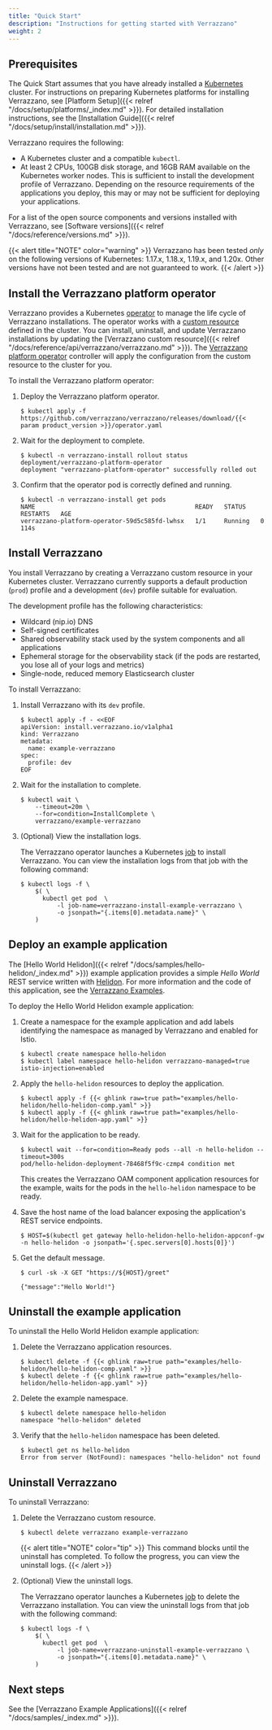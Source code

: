 ```yaml
---
title: "Quick Start"
description: "Instructions for getting started with Verrazzano"
weight: 2
---
```



## Prerequisites

The Quick Start assumes that you have already installed a
[Kubernetes](https://kubernetes.io/) cluster. For instructions on preparing Kubernetes
platforms for installing Verrazzano, see [Platform Setup]({{< relref "/docs/setup/platforms/_index.md" >}}). For
detailed installation instructions, see the [Installation Guide]({{< relref "/docs/setup/install/installation.md" >}}).

Verrazzano requires the following:
- A Kubernetes cluster and a compatible `kubectl`.
- At least 2 CPUs, 100GB disk storage, and 16GB RAM available on the Kubernetes worker nodes.  This is sufficient to install the development profile
  of Verrazzano.  Depending on the resource requirements of the applications you deploy, this may or may not be sufficient for deploying your
  applications.

For a list of the open source components and versions installed with Verrazzano, see [Software versions]({{< relref "/docs/reference/versions.md" >}}).

{{< alert title="NOTE" color="warning" >}}
Verrazzano has been tested _only_ on the following versions of Kubernetes: 1.17.x, 1.18.x, 1.19.x, and 1.20x.  Other versions have not been tested and are not guaranteed to work.
{{< /alert >}}


## Install the Verrazzano platform operator

Verrazzano provides a Kubernetes [operator](https://kubernetes.io/docs/concepts/extend-kubernetes/operator/)
to manage the life cycle of Verrazzano installations.  The operator works with a
[custom resource](https://kubernetes.io/docs/concepts/extend-kubernetes/api-extension/custom-resources/) defined in the cluster.
You can install, uninstall, and update Verrazzano installations by updating the
[Verrazzano custom resource]({{< relref "/docs/reference/api/verrazzano/verrazzano.md" >}}).
The [Verrazzano platform operator](https://github.com/verrazzano/verrazzano-platform-operator) controller will apply the configuration from the custom resource to the cluster for you.

To install the Verrazzano platform operator:

1. Deploy the Verrazzano platform operator.
    ```shell
    $ kubectl apply -f https://github.com/verrazzano/verrazzano/releases/download/{{< param product_version >}}/operator.yaml
    ```

1. Wait for the deployment to complete.

    ```shell
    $ kubectl -n verrazzano-install rollout status deployment/verrazzano-platform-operator
    deployment "verrazzano-platform-operator" successfully rolled out
    ```

1. Confirm that the operator pod is correctly defined and running.

    ```shell
    $ kubectl -n verrazzano-install get pods
    NAME                                            READY   STATUS    RESTARTS   AGE
    verrazzano-platform-operator-59d5c585fd-lwhsx   1/1     Running   0          114s
    ```

## Install Verrazzano


You install Verrazzano by creating a Verrazzano custom resource in
your Kubernetes cluster.  Verrazzano currently supports a default production (`prod`)
profile and a development (`dev`) profile suitable for evaluation.  

The development profile has the following characteristics:
* Wildcard (nip.io) DNS
* Self-signed certificates
* Shared observability stack used by the system components and all applications
* Ephemeral storage for the observability stack (if the pods are restarted, you lose all of your logs and metrics)
* Single-node, reduced memory Elasticsearch cluster

To install Verrazzano:

1. Install Verrazzano with its `dev` profile.

    ```shell
    $ kubectl apply -f - <<EOF
    apiVersion: install.verrazzano.io/v1alpha1
    kind: Verrazzano
    metadata:
      name: example-verrazzano
    spec:
      profile: dev
    EOF
    ```

1. Wait for the installation to complete.
    ```shell
    $ kubectl wait \
        --timeout=20m \
        --for=condition=InstallComplete \
        verrazzano/example-verrazzano
    ```

1. (Optional) View the installation logs.

    The Verrazzano operator launches a Kubernetes [job](https://kubernetes.io/docs/concepts/workloads/controllers/job/) to install Verrazzano.  You can view the installation logs from that job with the following command:

    ```shell
    $ kubectl logs -f \
        $( \
          kubectl get pod  \
              -l job-name=verrazzano-install-example-verrazzano \
              -o jsonpath="{.items[0].metadata.name}" \
        )
    ```

## Deploy an example application

The [Hello World Helidon]({{< relref "/docs/samples/hello-helidon/_index.md" >}})
example application provides a simple *Hello World* REST service written with [Helidon](https://helidon.io).
For more information and the code of this application, see the [Verrazzano Examples](https://github.com/verrazzano/examples).

To deploy the Hello World Helidon example application:



1. Create a namespace for the example application and add labels identifying the namespace as managed by Verrazzano and
enabled for Istio.

   ```shell
   $ kubectl create namespace hello-helidon
   $ kubectl label namespace hello-helidon verrazzano-managed=true istio-injection=enabled
   ```

1. Apply the `hello-helidon` resources to deploy the application.

   ```shell
   $ kubectl apply -f {{< ghlink raw=true path="examples/hello-helidon/hello-helidon-comp.yaml" >}}
   $ kubectl apply -f {{< ghlink raw=true path="examples/hello-helidon/hello-helidon-app.yaml" >}}
   ```

1. Wait for the application to be ready.

   ```shell
   $ kubectl wait --for=condition=Ready pods --all -n hello-helidon --timeout=300s
   pod/hello-helidon-deployment-78468f5f9c-czmp4 condition met
   ```
   This creates the Verrazzano OAM component application resources for the example, waits for the pods in the `hello-helidon`
   namespace to be ready.

1.  Save the host name of the load balancer exposing the application's REST service endpoints.
    ```shell script
    $ HOST=$(kubectl get gateway hello-helidon-hello-helidon-appconf-gw -n hello-helidon -o jsonpath='{.spec.servers[0].hosts[0]}')
    ```

1.  Get the default message.
    ```shell script
    $ curl -sk -X GET "https://${HOST}/greet"

    {"message":"Hello World!"}
    ```


## Uninstall the example application

To uninstall the Hello World Helidon example application:

1. Delete the Verrazzano application resources.

   ```shell
   $ kubectl delete -f {{< ghlink raw=true path="examples/hello-helidon/hello-helidon-comp.yaml" >}}
   $ kubectl delete -f {{< ghlink raw=true path="examples/hello-helidon/hello-helidon-app.yaml" >}}
    ```

1. Delete the example namespace.

   ```shell
   $ kubectl delete namespace hello-helidon
   namespace "hello-helidon" deleted
    ```

1. Verify that the `hello-helidon` namespace has been deleted.

   ```shell
   $ kubectl get ns hello-helidon
   Error from server (NotFound): namespaces "hello-helidon" not found
   ```

## Uninstall Verrazzano

To uninstall Verrazzano:

1. Delete the Verrazzano custom resource.

    ```shell
    $ kubectl delete verrazzano example-verrazzano
    ```

   {{< alert title="NOTE" color="tip" >}}
   This command blocks until the uninstall has completed.  To follow the progress,
   you can view the uninstall logs.
   {{< /alert >}}

1. (Optional) View the uninstall logs.

    The Verrazzano operator launches a Kubernetes [job](https://kubernetes.io/docs/concepts/workloads/controllers/job/) to delete the Verrazzano installation.  You can view the uninstall logs from that job with the following command:

    ```shell
    $ kubectl logs -f \
        $( \
          kubectl get pod  \
              -l job-name=verrazzano-uninstall-example-verrazzano \
              -o jsonpath="{.items[0].metadata.name}" \
        )
    ```
## Next steps

See the [Verrazzano Example Applications]({{< relref "/docs/samples/_index.md" >}}).
